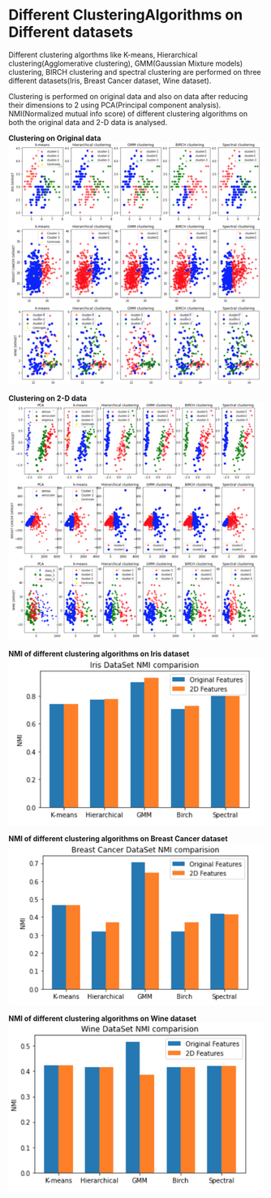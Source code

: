 # Different ClusteringAlgorithms on Different datasets

Different clustering algorthms like K-means, Hierarchical clustering(Agglomerative clustering), GMM(Gaussian Mixture models) clustering, BIRCH clustering and spectral clustering are performed on three different datasets(Iris, Breast Cancer dataset, Wine dataset).

Clustering is performed on original data and also on data after reducing their dimensions to 2 using PCA(Principal component analysis). NMI(Normalized mutual info score) of different clustering algorithms on both the original data and 2-D data is analysed.

**Clustering on Original data**
![alt text](https://github.com/JayavardhaniKathika/ClusteringAlgorithms/blob/main/clustering.png?raw=true)

**Clustering on 2-D data**
![alt text](https://github.com/JayavardhaniKathika/ClusteringAlgorithms/blob/main/clustering_pca.png?raw=true)

**NMI of different clustering algorithms on Iris dataset**
![alt text](https://github.com/JayavardhaniKathika/ClusteringAlgorithms/blob/main/NMI_Iris.png?raw=true)

**NMI of different clustering algorithms on Breast Cancer dataset**
![alt text](https://github.com/JayavardhaniKathika/ClusteringAlgorithms/blob/main/NMI_Cancer.png?raw=true)

**NMI of different clustering algorithms on Wine dataset**
![alt text](https://github.com/JayavardhaniKathika/ClusteringAlgorithms/blob/main/NMI_wine.png?raw=true)


